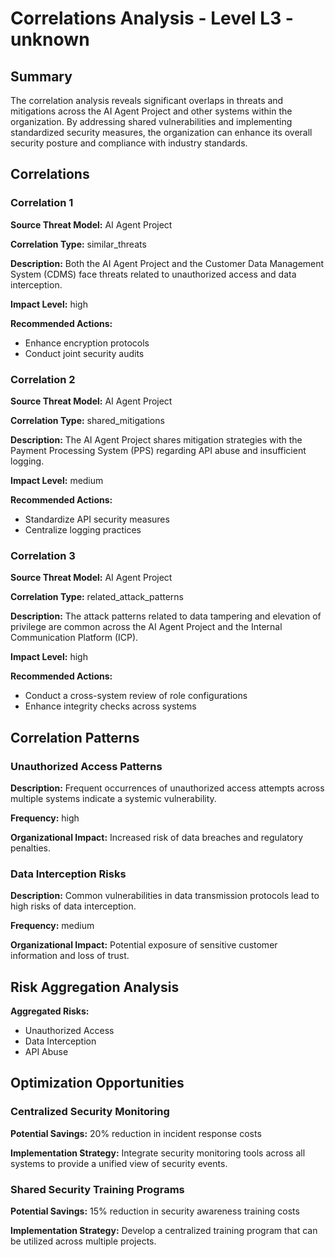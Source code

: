 # Correlations Analysis - Level L3 - unknown

## Summary

The correlation analysis reveals significant overlaps in threats and mitigations across the AI Agent Project and other systems within the organization. By addressing shared vulnerabilities and implementing standardized security measures, the organization can enhance its overall security posture and compliance with industry standards.

## Correlations

### Correlation 1

**Source Threat Model:** AI Agent Project

**Correlation Type:** similar_threats

**Description:** Both the AI Agent Project and the Customer Data Management System (CDMS) face threats related to unauthorized access and data interception.

**Impact Level:** high

**Recommended Actions:**
- Enhance encryption protocols
- Conduct joint security audits

### Correlation 2

**Source Threat Model:** AI Agent Project

**Correlation Type:** shared_mitigations

**Description:** The AI Agent Project shares mitigation strategies with the Payment Processing System (PPS) regarding API abuse and insufficient logging.

**Impact Level:** medium

**Recommended Actions:**
- Standardize API security measures
- Centralize logging practices

### Correlation 3

**Source Threat Model:** AI Agent Project

**Correlation Type:** related_attack_patterns

**Description:** The attack patterns related to data tampering and elevation of privilege are common across the AI Agent Project and the Internal Communication Platform (ICP).

**Impact Level:** high

**Recommended Actions:**
- Conduct a cross-system review of role configurations
- Enhance integrity checks across systems

## Correlation Patterns

### Unauthorized Access Patterns

**Description:** Frequent occurrences of unauthorized access attempts across multiple systems indicate a systemic vulnerability.

**Frequency:** high

**Organizational Impact:** Increased risk of data breaches and regulatory penalties.

### Data Interception Risks

**Description:** Common vulnerabilities in data transmission protocols lead to high risks of data interception.

**Frequency:** medium

**Organizational Impact:** Potential exposure of sensitive customer information and loss of trust.

## Risk Aggregation Analysis

**Aggregated Risks:**
- Unauthorized Access
- Data Interception
- API Abuse

## Optimization Opportunities

### Centralized Security Monitoring

**Potential Savings:** 20% reduction in incident response costs

**Implementation Strategy:** Integrate security monitoring tools across all systems to provide a unified view of security events.

### Shared Security Training Programs

**Potential Savings:** 15% reduction in security awareness training costs

**Implementation Strategy:** Develop a centralized training program that can be utilized across multiple projects.

